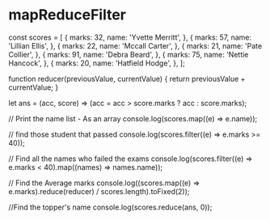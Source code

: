 # mapReduceFilter

const scores = [
	{
		marks: 32,
		name: 'Yvette Merritt',
	},
	{
		marks: 57,
		name: 'Lillian Ellis',
	},
	{
		marks: 22,
		name: 'Mccall Carter',
	},
	{
		marks: 21,
		name: 'Pate Collier',
	},
	{
		marks: 91,
		name: 'Debra Beard',
	},
	{
		marks: 75,
		name: 'Nettie Hancock',
	},
	{
		marks: 20,
		name: 'Hatfield Hodge',
	},
];

function reducer(previousValue, currentValue) {
	return previousValue + currentValue;
}

let ans = (acc, score) => (acc = acc > score.marks ? acc : score.marks);

// Print the name list - As an array
console.log(scores.map((e) => e.name));

// find those student that passed
console.log(scores.filter((e) => e.marks >= 40));

// Find all the names who failed the exams
console.log(scores.filter((e) => e.marks < 40).map((names) => names.name));

// Find the Average marks
console.log((scores.map((e) => e.marks).reduce(reducer) / scores.length).toFixed(2));

//Find the topper's name
console.log(scores.reduce(ans, 0));
